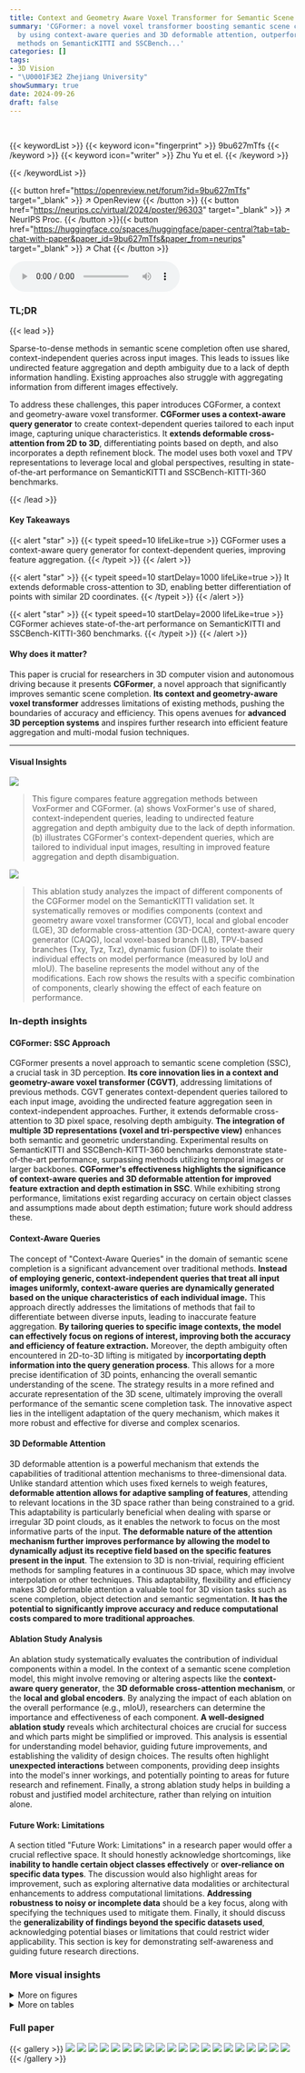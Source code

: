 ```yaml
---
title: Context and Geometry Aware Voxel Transformer for Semantic Scene Completion
summary: 'CGFormer: a novel voxel transformer boosting semantic scene completion accuracy
  by using context-aware queries and 3D deformable attention, outperforming existing
  methods on SemanticKITTI and SSCBench...'
categories: []
tags:
- 3D Vision
- "\U0001F3E2 Zhejiang University"
showSummary: true
date: 2024-09-26
draft: false
---
```


<br>

{{< keywordList >}}
{{< keyword icon="fingerprint" >}} 9bu627mTfs {{< /keyword >}}
{{< keyword icon="writer" >}} Zhu Yu et el. {{< /keyword >}}
 
{{< /keywordList >}}

{{< button href="https://openreview.net/forum?id=9bu627mTfs" target="_blank" >}}
↗ OpenReview
{{< /button >}}
{{< button href="https://neurips.cc/virtual/2024/poster/96303" target="_blank" >}}
↗ NeurIPS Proc.
{{< /button >}}{{< button href="https://huggingface.co/spaces/huggingface/paper-central?tab=tab-chat-with-paper&paper_id=9bu627mTfs&paper_from=neurips" target="_blank" >}}
↗ Chat
{{< /button >}}



<audio controls>
    <source src="https://ai-paper-reviewer.com/9bu627mTfs/podcast.wav" type="audio/wav">
    Your browser does not support the audio element.
</audio>


### TL;DR


{{< lead >}}

Sparse-to-dense methods in semantic scene completion often use shared, context-independent queries across input images. This leads to issues like undirected feature aggregation and depth ambiguity due to a lack of depth information handling.  Existing approaches also struggle with aggregating information from different images effectively.

To address these challenges, this paper introduces CGFormer, a context and geometry-aware voxel transformer.  **CGFormer uses a context-aware query generator** to create context-dependent queries tailored to each input image, capturing unique characteristics.  It **extends deformable cross-attention from 2D to 3D**, differentiating points based on depth, and also incorporates a depth refinement block.  The model uses both voxel and TPV representations to leverage local and global perspectives, resulting in state-of-the-art performance on SemanticKITTI and SSCBench-KITTI-360 benchmarks.

{{< /lead >}}


#### Key Takeaways

{{< alert "star" >}}
{{< typeit speed=10 lifeLike=true >}} CGFormer uses a context-aware query generator for context-dependent queries, improving feature aggregation. {{< /typeit >}}
{{< /alert >}}

{{< alert "star" >}}
{{< typeit speed=10 startDelay=1000 lifeLike=true >}} It extends deformable cross-attention to 3D, enabling better differentiation of points with similar 2D coordinates. {{< /typeit >}}
{{< /alert >}}

{{< alert "star" >}}
{{< typeit speed=10 startDelay=2000 lifeLike=true >}} CGFormer achieves state-of-the-art performance on SemanticKITTI and SSCBench-KITTI-360 benchmarks. {{< /typeit >}}
{{< /alert >}}

#### Why does it matter?
This paper is crucial for researchers in 3D computer vision and autonomous driving because it presents **CGFormer**, a novel approach that significantly improves semantic scene completion.  **Its context and geometry-aware voxel transformer** addresses limitations of existing methods, pushing the boundaries of accuracy and efficiency.  This opens avenues for **advanced 3D perception systems** and inspires further research into efficient feature aggregation and multi-modal fusion techniques.

------
#### Visual Insights



![](https://ai-paper-reviewer.com/9bu627mTfs/figures_1_1.jpg)

> This figure compares feature aggregation methods between VoxFormer and CGFormer.  (a) shows VoxFormer's use of shared, context-independent queries, leading to undirected feature aggregation and depth ambiguity due to the lack of depth information. (b) illustrates CGFormer's context-dependent queries, which are tailored to individual input images, resulting in improved feature aggregation and depth disambiguation.





![](https://ai-paper-reviewer.com/9bu627mTfs/tables_7_1.jpg)

> This ablation study analyzes the impact of different components of the CGFormer model on the SemanticKITTI validation set.  It systematically removes or modifies components (context and geometry aware voxel transformer (CGVT), local and global encoder (LGE), 3D deformable cross-attention (3D-DCA), context-aware query generator (CAQG), local voxel-based branch (LB), TPV-based branches (Txy, Tyz, Txz), dynamic fusion (DF)) to isolate their individual effects on model performance (measured by IoU and mIoU). The baseline represents the model without any of the modifications. Each row shows the results with a specific combination of components, clearly showing the effect of each feature on performance.





### In-depth insights


#### CGFormer: SSC Approach
CGFormer presents a novel approach to semantic scene completion (SSC), a crucial task in 3D perception.  **Its core innovation lies in a context and geometry-aware voxel transformer (CGVT)**, addressing limitations of previous methods. CGVT generates context-dependent queries tailored to each input image, avoiding the undirected feature aggregation seen in context-independent approaches.  Further, it extends deformable cross-attention to 3D pixel space, resolving depth ambiguity.  **The integration of multiple 3D representations (voxel and tri-perspective view)** enhances both semantic and geometric understanding.  Experimental results on SemanticKITTI and SSCBench-KITTI-360 benchmarks demonstrate state-of-the-art performance, surpassing methods utilizing temporal images or larger backbones.  **CGFormer's effectiveness highlights the significance of context-aware queries and 3D deformable attention for improved feature extraction and depth estimation in SSC**.  While exhibiting strong performance, limitations exist regarding accuracy on certain object classes and assumptions made about depth estimation; future work should address these.

#### Context-Aware Queries
The concept of "Context-Aware Queries" in the domain of semantic scene completion is a significant advancement over traditional methods.  **Instead of employing generic, context-independent queries that treat all input images uniformly, context-aware queries are dynamically generated based on the unique characteristics of each individual image.** This approach directly addresses the limitations of methods that fail to differentiate between diverse inputs, leading to inaccurate feature aggregation.  **By tailoring queries to specific image contexts, the model can effectively focus on regions of interest, improving both the accuracy and efficiency of feature extraction.**  Moreover, the depth ambiguity often encountered in 2D-to-3D lifting is mitigated by **incorportating depth information into the query generation process**. This allows for a more precise identification of 3D points, enhancing the overall semantic understanding of the scene.  The strategy results in a more refined and accurate representation of the 3D scene, ultimately improving the overall performance of the semantic scene completion task. The innovative aspect lies in the intelligent adaptation of the query mechanism, which makes it more robust and effective for diverse and complex scenarios.

#### 3D Deformable Attention
3D deformable attention is a powerful mechanism that extends the capabilities of traditional attention mechanisms to three-dimensional data. Unlike standard attention which uses fixed kernels to weigh features, **deformable attention allows for adaptive sampling of features**, attending to relevant locations in the 3D space rather than being constrained to a grid. This adaptability is particularly beneficial when dealing with sparse or irregular 3D point clouds, as it enables the network to focus on the most informative parts of the input.  **The deformable nature of the attention mechanism further improves performance by allowing the model to dynamically adjust its receptive field based on the specific features present in the input**. The extension to 3D is non-trivial, requiring efficient methods for sampling features in a continuous 3D space, which may involve interpolation or other techniques.  This adaptability, flexibility and efficiency makes 3D deformable attention a valuable tool for 3D vision tasks such as scene completion, object detection and semantic segmentation.  **It has the potential to significantly improve accuracy and reduce computational costs compared to more traditional approaches**.

#### Ablation Study Analysis
An ablation study systematically evaluates the contribution of individual components within a model.  In the context of a semantic scene completion model, this might involve removing or altering aspects like the **context-aware query generator**, the **3D deformable cross-attention mechanism**, or the **local and global encoders**.  By analyzing the impact of each ablation on the overall performance (e.g., mIoU), researchers can determine the importance and effectiveness of each component. **A well-designed ablation study** reveals which architectural choices are crucial for success and which parts might be simplified or improved. This analysis is essential for understanding model behavior, guiding future improvements, and establishing the validity of design choices.  The results often highlight **unexpected interactions** between components, providing deep insights into the model's inner workings, and potentially pointing to areas for future research and refinement.  Finally, a strong ablation study helps in building a robust and justified model architecture, rather than relying on intuition alone.

#### Future Work: Limitations
A section titled "Future Work: Limitations" in a research paper would offer a crucial reflective space.  It should honestly acknowledge shortcomings, like **inability to handle certain object classes effectively** or **over-reliance on specific data types**. The discussion would also highlight areas for improvement, such as exploring alternative data modalities or architectural enhancements to address computational limitations.  **Addressing robustness to noisy or incomplete data** should be a key focus, along with specifying the techniques used to mitigate them.  Finally,  it should discuss the **generalizability of findings beyond the specific datasets used**, acknowledging potential biases or limitations that could restrict wider applicability. This section is key for demonstrating self-awareness and guiding future research directions.


### More visual insights

<details>
<summary>More on figures
</summary>


![](https://ai-paper-reviewer.com/9bu627mTfs/figures_3_1.jpg)

> This figure shows the overall architecture of CGFormer, a neural network for semantic scene completion. It is divided into four parts: feature extraction, view transformation using a context and geometry aware voxel transformer (CGVT), a 3D local and global encoder (LGE) for enhancing the 3D features, and a decoding head to output the final semantic occupancy prediction. The CGVT module includes context-aware query generation and 3D deformable cross and self-attention mechanisms. The depth net refines depth estimation using information from stereo depth estimation.  The figure provides detailed schematics of each component, including the CGVT and the depth net.


![](https://ai-paper-reviewer.com/9bu627mTfs/figures_4_1.jpg)

> This figure visualizes how the proposed context-aware query generator in CGFormer focuses the sampling points of the deformable cross-attention on the regions of interest for individual input images, enhancing the accuracy and efficiency of feature aggregation compared to context-independent methods.


![](https://ai-paper-reviewer.com/9bu627mTfs/figures_6_1.jpg)

> This figure shows the architecture of CGFormer, a novel neural network for semantic scene completion. It illustrates the four main components: feature extraction, view transformation, 3D local and global encoder, and a decoding head.  It details the context and geometry-aware voxel transformer (CGVT), which lifts 2D image features into 3D volumes while considering individual image contexts and geometry. Finally, it provides a close-up of the Depth Net module.


![](https://ai-paper-reviewer.com/9bu627mTfs/figures_6_2.jpg)

> This figure shows the overall architecture of CGFormer, a novel neural network for semantic scene completion.  It is broken down into four main parts: feature extraction, view transformation, 3D local and global encoding, and the decoding head. The view transformation module is further detailed, showing its use of a context-aware query generator and deformable 3D attention. Finally, the details of the depth estimation network are also shown.


![](https://ai-paper-reviewer.com/9bu627mTfs/figures_8_1.jpg)

> The figure qualitatively compares the scene completion results of MonoScene [3], VoxFormer [23], OccFormer [59], and CGFormer (ours) on the SemanticKITTI validation set.  Each row shows a different scene, with the input RGB image and the predicted semantic scene completion from each method, alongside the ground truth.  The red boxes highlight areas where the methods differ significantly, illustrating CGFormer's improved accuracy and detail in semantic prediction, especially regarding the clearer depiction of geometric structures and smaller objects compared to the other methods.


![](https://ai-paper-reviewer.com/9bu627mTfs/figures_15_1.jpg)

> This figure shows the overall architecture of CGFormer, a novel neural network for semantic scene completion. It illustrates the four main parts of the network: feature extraction from 2D images, view transformation (lifting 2D features to 3D volumes using CGVT), 3D local and global encoding (enhancing 3D features using LGE), and a decoding head for semantic occupancy prediction.  Sub-figures (b) and (c) provide detailed breakdowns of the CGVT and Depth Net components, respectively.


![](https://ai-paper-reviewer.com/9bu627mTfs/figures_15_2.jpg)

> This figure visualizes how the proposed context-aware query generator in CGFormer effectively focuses on the region of interest when aggregating features. It compares the sampling points of context-independent queries (like in VoxFormer) against the context-dependent queries in CGFormer, highlighting the improved feature aggregation and performance due to the focus on relevant areas.


![](https://ai-paper-reviewer.com/9bu627mTfs/figures_16_1.jpg)

> This figure shows a qualitative comparison of semantic scene completion results on the SemanticKITTI validation set.  It compares the output of four different methods: MonoScene [3], VoxFormer [23], OccFormer [59], and the proposed CGFormer, against the ground truth. Each row represents a different scene, and each column represents the output from a different method. The figure visually demonstrates the strengths and weaknesses of each method in terms of accuracy, detail, and overall scene understanding. CGFormer aims to outperform other methods by providing clearer geometric structures and improved semantic discrimination.


![](https://ai-paper-reviewer.com/9bu627mTfs/figures_17_1.jpg)

> This figure visualizes how the context-aware query generator in CGFormer focuses the attention on the region of interest.  It compares the sampling locations of context-independent queries (as used in previous methods) with the context-dependent queries introduced by CGFormer. The context-dependent queries' sampling points are concentrated in the relevant areas, leading to improved feature aggregation and better performance in semantic scene completion.


</details>




<details>
<summary>More on tables
</summary>


![](https://ai-paper-reviewer.com/9bu627mTfs/tables_7_2.jpg)
> This ablation study analyzes the impact of different context-aware query generator designs on the model's performance.  It compares a model without a context-aware query generator, a model with more attention layers, a model using the FLOSP module, and a model using voxel pooling. The results show the impact of the choice of context-aware query generator on IoU and mIoU metrics, as well as model parameters and memory usage.

![](https://ai-paper-reviewer.com/9bu627mTfs/tables_7_3.jpg)
> This table presents the ablation study on the depth refinement block. It compares the performance of the model with and without different components of the depth refinement block, including removing the stereo feature, removing the neighborhood attention, replacing with StereoScene [16], and the full model. The results show that each component contributes to the improvement of the accuracy.

![](https://ai-paper-reviewer.com/9bu627mTfs/tables_13_1.jpg)
> This table presents an ablation study on the impact of using different backbone networks on the performance of CGFormer. It compares the results obtained using EfficientNetB7 with Swin Block, ResNet50 with Swin Block, and ResNet50 with ResBlock.  The table shows that while using lighter backbone networks reduces parameters and training memory, the performance (IoU and mIoU) remains relatively stable.

![](https://ai-paper-reviewer.com/9bu627mTfs/tables_14_1.jpg)
> This table compares the performance of several semantic scene completion methods when only using monocular RGB images as input.  The methods compared include VoxFormer-S, VoxFormer-T, Symphonize, OccFormer, and the authors' proposed CGFormer.  For fair comparison, stereo-based methods (those using depth information) replace their original depth estimation network (MobileStereoNet) with Adabins to ensure a consistent monocular input setting. The table shows that CGFormer achieves the best results in terms of both IoU and mIoU metrics, indicating improved performance on semantic scene completion when leveraging only monocular information.

![](https://ai-paper-reviewer.com/9bu627mTfs/tables_14_2.jpg)
> This table compares the training memory and inference time of CGFormer with other state-of-the-art (SOTA) methods on the SemanticKITTI test set. The metrics were measured using an NVIDIA 4090 GPU.  The table provides a quantitative comparison of resource usage and computational efficiency.

![](https://ai-paper-reviewer.com/9bu627mTfs/tables_15_1.jpg)
> This table presents quantitative results on the SemanticKITTI test set, comparing the performance of CGFormer against other state-of-the-art methods.  The results are measured using the Intersection over Union (IoU) metric for each of the 20 semantic classes present in the dataset, along with the mean IoU (mIoU).  The best and second-best results for each class are highlighted.  The asterisk (*) indicates that some results are reproduced from other publications.

![](https://ai-paper-reviewer.com/9bu627mTfs/tables_15_2.jpg)
> This table presents quantitative results of the proposed CGFormer model and other state-of-the-art methods on the SemanticKITTI test set.  The results are evaluated using Intersection over Union (IoU) and mean IoU (mIoU) metrics for 19 semantic classes and one free class.  The best and second-best results for each class are highlighted, showcasing CGFormer's performance compared to other methods.

</details>




### Full paper

{{< gallery >}}
<img src="https://ai-paper-reviewer.com/9bu627mTfs/1.png" class="grid-w50 md:grid-w33 xl:grid-w25" />
<img src="https://ai-paper-reviewer.com/9bu627mTfs/2.png" class="grid-w50 md:grid-w33 xl:grid-w25" />
<img src="https://ai-paper-reviewer.com/9bu627mTfs/3.png" class="grid-w50 md:grid-w33 xl:grid-w25" />
<img src="https://ai-paper-reviewer.com/9bu627mTfs/4.png" class="grid-w50 md:grid-w33 xl:grid-w25" />
<img src="https://ai-paper-reviewer.com/9bu627mTfs/5.png" class="grid-w50 md:grid-w33 xl:grid-w25" />
<img src="https://ai-paper-reviewer.com/9bu627mTfs/6.png" class="grid-w50 md:grid-w33 xl:grid-w25" />
<img src="https://ai-paper-reviewer.com/9bu627mTfs/7.png" class="grid-w50 md:grid-w33 xl:grid-w25" />
<img src="https://ai-paper-reviewer.com/9bu627mTfs/8.png" class="grid-w50 md:grid-w33 xl:grid-w25" />
<img src="https://ai-paper-reviewer.com/9bu627mTfs/9.png" class="grid-w50 md:grid-w33 xl:grid-w25" />
<img src="https://ai-paper-reviewer.com/9bu627mTfs/10.png" class="grid-w50 md:grid-w33 xl:grid-w25" />
<img src="https://ai-paper-reviewer.com/9bu627mTfs/11.png" class="grid-w50 md:grid-w33 xl:grid-w25" />
<img src="https://ai-paper-reviewer.com/9bu627mTfs/12.png" class="grid-w50 md:grid-w33 xl:grid-w25" />
<img src="https://ai-paper-reviewer.com/9bu627mTfs/13.png" class="grid-w50 md:grid-w33 xl:grid-w25" />
<img src="https://ai-paper-reviewer.com/9bu627mTfs/14.png" class="grid-w50 md:grid-w33 xl:grid-w25" />
<img src="https://ai-paper-reviewer.com/9bu627mTfs/15.png" class="grid-w50 md:grid-w33 xl:grid-w25" />
<img src="https://ai-paper-reviewer.com/9bu627mTfs/16.png" class="grid-w50 md:grid-w33 xl:grid-w25" />
<img src="https://ai-paper-reviewer.com/9bu627mTfs/17.png" class="grid-w50 md:grid-w33 xl:grid-w25" />
<img src="https://ai-paper-reviewer.com/9bu627mTfs/18.png" class="grid-w50 md:grid-w33 xl:grid-w25" />
<img src="https://ai-paper-reviewer.com/9bu627mTfs/19.png" class="grid-w50 md:grid-w33 xl:grid-w25" />
<img src="https://ai-paper-reviewer.com/9bu627mTfs/20.png" class="grid-w50 md:grid-w33 xl:grid-w25" />
{{< /gallery >}}